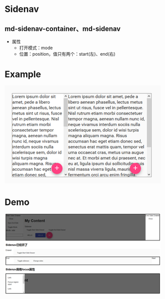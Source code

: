 # Sidenav
## md-sidenav-container、md-sidenav
* 属性
	* 打开模式：mode
	* 位置：position，值只有两个：start(左)、end(右)

# Example
![Example](./Example/Sidenav_example.png)

# Demo
![Demo](./Demo/Sidenav_demo.png)